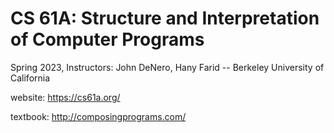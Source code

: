 # CS 61A: Structure and Interpretation of Computer Programs

Spring 2023, Instructors: John DeNero, Hany Farid -- Berkeley University of California

website: https://cs61a.org/

textbook: http://composingprograms.com/

